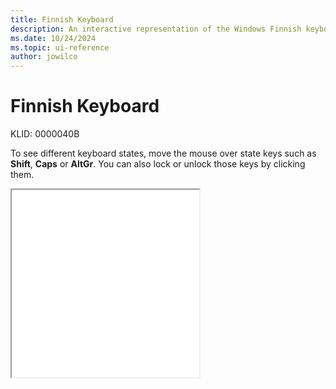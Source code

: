 ```yaml
---
title: Finnish Keyboard
description: An interactive representation of the Windows Finnish keyboard. To see different keyboard states, click or move the mouse over the state keys.
ms.date: 10/24/2024
ms.topic: ui-reference
author: jowilco
---
```


# Finnish Keyboard

KLID: 0000040B

To see different keyboard states, move the mouse over state keys such as **Shift**, **Caps** or **AltGr**. You can also lock or unlock those keys by clicking them.

<iframe src="kbdfi.html" height="300"></iframe>
